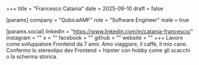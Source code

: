 +++
title = "Francesco Catania"
date = 2025-09-10
draft = false

[params]
company = "QubicaAMF"
role = "Software Engineer"
male = true

[params.social]
linkedin = "https://www.linkedin.com/in/catania-francesco/"
instagram = ""
x = ""
facebook = ""
github = ""
website = ""
+++
Lavoro come sviluppatore Frontend da 7 anni.
Amo viaggiare, il caffè, il mio cane.
Confermo lo stereotipo dev Frontend = hipster con hobby come gli scacchi o la scherma storica.